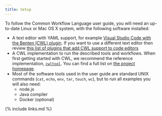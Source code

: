 ```yaml
---
title: Setup
---
```

To follow the Common Workflow Language user guide, you will need an up-to-date
Linux or Mac OS X system, with the following software installed:

- A text editor with YAML support, for example [Visual Studio Code with the Benten (CWL) plugin](https://github.com/rabix/benten#install-vs-code-extension). If you want to use a different text editor then review [this list of plugins that add CWL support to code editors](https://www.commonwl.org/#Editors_and_viewers)
- A CWL implementation to run the described tools and workflows. When first
getting started with CWL, we recommend the reference implementation,
[`cwltool`][ref-imp]. You can find a full list on
[the project homepage][commonwl].
- Most of the software tools used in the user guide are standard UNIX commands
(`cat`, `echo`, `env`, `tar`, `touch`, `wc`), but to run all examples you will
also need:
  - node.js
  - Java compiler
  - Docker (optional)

[ref-imp]: https://github.com/common-workflow-language/cwltool#install
[commonwl]: https://www.commonwl.org/
{% include links.md %}
